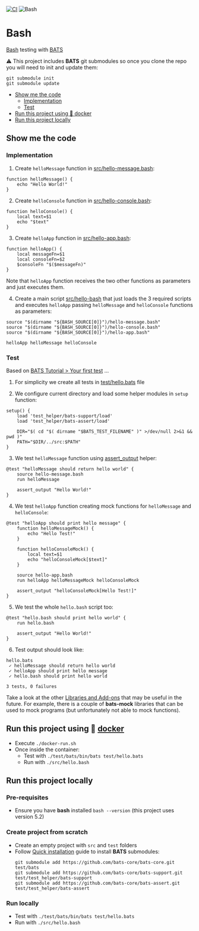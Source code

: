 [![CI](https://github.com/rogervinas/tests-everywhere/actions/workflows/bash.yml/badge.svg)](https://github.com/rogervinas/tests-everywhere/actions/workflows/bash.yml)
![Bash](https://img.shields.io/badge/Bash-5.2-blue?labelColor=black)

# Bash

[Bash](https://www.gnu.org/software/bash/) testing with [BATS](https://bats-core.readthedocs.io/en/stable/#)

⚠️ This project includes **BATS** git submodules so once you clone the repo you will need to init and update them:

```
git submodule init
git submodule update
```

- [Show me the code](#show-me-the-code)
  - [Implementation](#implementation)
  - [Test](#test)
- [Run this project using 🐳 docker](#run-this-project-using--docker)
- [Run this project locally](#run-this-project-locally)

## Show me the code

### Implementation

1. Create `helloMessage` function in [src/hello-message.bash](src/hello-message.bash):

```shell
function helloMessage() {
    echo "Hello World!"
}
```

2. Create `helloConsole` function in [src/hello-console.bash](src/hello-console.bash):

```shell
function helloConsole() {
    local text=$1
    echo "$text"
}
```

3. Create `helloApp` function in [src/hello-app.bash](src/hello-app.bash):

```shell
function helloApp() {
    local messageFn=$1
    local consoleFn=$2
    $consoleFn "$($messageFn)"
}
```

Note that `helloApp` function receives the two other functions as parameters and just executes them.

4. Create a main script [src/hello-bash](src/hello.bash) that just loads the 3 required scripts and executes `helloApp` passing `helloMessage` and `helloConsole` functions as parameters:

```shell
source "$(dirname "${BASH_SOURCE[0]}")/hello-message.bash"
source "$(dirname "${BASH_SOURCE[0]}")/hello-console.bash"
source "$(dirname "${BASH_SOURCE[0]}")/hello-app.bash"

helloApp helloMessage helloConsole
```

### Test

Based on [BATS Tutorial > Your first test](https://bats-core.readthedocs.io/en/stable/tutorial.html#your-first-test) ...

1. For simplicity we create all tests in [test/hello.bats](test/hello.bats) file

2. We configure current directory and load some helper modules in `setup` function:

```shell
setup() {
    load 'test_helper/bats-support/load'
    load 'test_helper/bats-assert/load'

    DIR="$( cd "$( dirname "$BATS_TEST_FILENAME" )" >/dev/null 2>&1 && pwd )"
    PATH="$DIR/../src:$PATH"
}
```

3. We test `helloMessage` function using [assert_output](https://github.com/bats-core/bats-assert#assert_output) helper:

```shell
@test "helloMessage should return hello world" {
    source hello-message.bash
    run helloMessage

    assert_output "Hello World!"
}
```

4. We test `helloApp` function creating mock functions for `helloMessage` and `helloConsole`:

```shell
@test "helloApp should print hello message" {
    function helloMessageMock() {
        echo "Hello Test!"
    }

    function helloConsoleMock() {
        local text=$1
        echo "helloConsoleMock[$text]"
    }

    source hello-app.bash
    run helloApp helloMessageMock helloConsoleMock

    assert_output "helloConsoleMock[Hello Test!]"
}
```

5. We test the whole `hello.bash` script too:

```shell
@test "hello.bash should print hello world" {
    run hello.bash

    assert_output "Hello World!"
}
```

6. Test output should look like:

```
hello.bats
 ✓ helloMessage should return hello world
 ✓ helloApp should print hello message
 ✓ hello.bash should print hello world

3 tests, 0 failures
```

Take a look at the other [Libraries and Add-ons](https://bats-core.readthedocs.io/en/stable/writing-tests.html#libraries-and-add-ons) that may be useful in the future. For example, there is a couple of **bats-mock** libraries that can be used to mock programs (but unfortunately not able to mock functions).

## Run this project using 🐳 [docker](https://www.docker.com/)

- Execute `./docker-run.sh`
- Once inside the container:
  - Test with `./test/bats/bin/bats test/hello.bats`
  - Run with `./src/hello.bash`

## Run this project locally

### Pre-requisites

- Ensure you have **bash** installed `bash --version` (this project uses version 5.2)

### Create project from scratch

- Create an empty project with `src` and `test` folders
- Follow [Quick installation](https://bats-core.readthedocs.io/en/stable/tutorial.html#quick-installation) guide to install **BATS** submodules:
  ```
  git submodule add https://github.com/bats-core/bats-core.git test/bats
  git submodule add https://github.com/bats-core/bats-support.git test/test_helper/bats-support
  git submodule add https://github.com/bats-core/bats-assert.git test/test_helper/bats-assert
  ```

### Run locally

- Test with `./test/bats/bin/bats test/hello.bats`
- Run with `./src/hello.bash`
